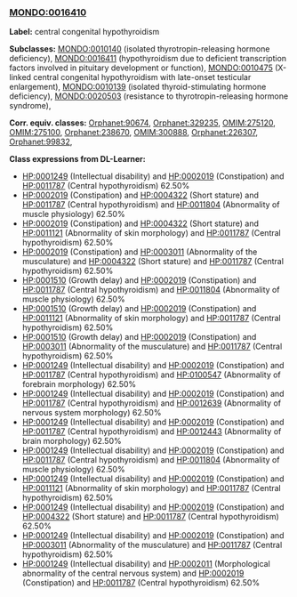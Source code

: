 
### [MONDO:0016410](http://purl.obolibrary.org/obo/MONDO_0016410)
**Label:** central congenital hypothyroidism

**Subclasses:** [MONDO:0010140](http://purl.obolibrary.org/obo/MONDO_0010140) (isolated thyrotropin-releasing hormone deficiency), [MONDO:0016411](http://purl.obolibrary.org/obo/MONDO_0016411) (hypothyroidism due to deficient transcription factors involved in pituitary development or function), [MONDO:0010475](http://purl.obolibrary.org/obo/MONDO_0010475) (X-linked central congenital hypothyroidism with late-onset testicular enlargement), [MONDO:0010139](http://purl.obolibrary.org/obo/MONDO_0010139) (isolated thyroid-stimulating hormone deficiency), [MONDO:0020503](http://purl.obolibrary.org/obo/MONDO_0020503) (resistance to thyrotropin-releasing hormone syndrome), 

**Corr. equiv. classes:** [Orphanet:90674](http://www.orpha.net/ORDO/Orphanet_90674), [Orphanet:329235](http://www.orpha.net/ORDO/Orphanet_329235), [OMIM:275120](http://purl.obolibrary.org/obo/OMIM_275120), [OMIM:275100](http://purl.obolibrary.org/obo/OMIM_275100), [Orphanet:238670](http://www.orpha.net/ORDO/Orphanet_238670), [OMIM:300888](http://purl.obolibrary.org/obo/OMIM_300888), [Orphanet:226307](http://www.orpha.net/ORDO/Orphanet_226307), [Orphanet:99832](http://www.orpha.net/ORDO/Orphanet_99832), 

**Class expressions from DL-Learner:**

- [HP:0001249](http://purl.obolibrary.org/obo/HP_0001249) (Intellectual disability) and [HP:0002019](http://purl.obolibrary.org/obo/HP_0002019) (Constipation) and [HP:0011787](http://purl.obolibrary.org/obo/HP_0011787) (Central hypothyroidism) 62.50%
- [HP:0002019](http://purl.obolibrary.org/obo/HP_0002019) (Constipation) and [HP:0004322](http://purl.obolibrary.org/obo/HP_0004322) (Short stature) and [HP:0011787](http://purl.obolibrary.org/obo/HP_0011787) (Central hypothyroidism) and [HP:0011804](http://purl.obolibrary.org/obo/HP_0011804) (Abnormality of muscle physiology) 62.50%
- [HP:0002019](http://purl.obolibrary.org/obo/HP_0002019) (Constipation) and [HP:0004322](http://purl.obolibrary.org/obo/HP_0004322) (Short stature) and [HP:0011121](http://purl.obolibrary.org/obo/HP_0011121) (Abnormality of skin morphology) and [HP:0011787](http://purl.obolibrary.org/obo/HP_0011787) (Central hypothyroidism) 62.50%
- [HP:0002019](http://purl.obolibrary.org/obo/HP_0002019) (Constipation) and [HP:0003011](http://purl.obolibrary.org/obo/HP_0003011) (Abnormality of the musculature) and [HP:0004322](http://purl.obolibrary.org/obo/HP_0004322) (Short stature) and [HP:0011787](http://purl.obolibrary.org/obo/HP_0011787) (Central hypothyroidism) 62.50%
- [HP:0001510](http://purl.obolibrary.org/obo/HP_0001510) (Growth delay) and [HP:0002019](http://purl.obolibrary.org/obo/HP_0002019) (Constipation) and [HP:0011787](http://purl.obolibrary.org/obo/HP_0011787) (Central hypothyroidism) and [HP:0011804](http://purl.obolibrary.org/obo/HP_0011804) (Abnormality of muscle physiology) 62.50%
- [HP:0001510](http://purl.obolibrary.org/obo/HP_0001510) (Growth delay) and [HP:0002019](http://purl.obolibrary.org/obo/HP_0002019) (Constipation) and [HP:0011121](http://purl.obolibrary.org/obo/HP_0011121) (Abnormality of skin morphology) and [HP:0011787](http://purl.obolibrary.org/obo/HP_0011787) (Central hypothyroidism) 62.50%
- [HP:0001510](http://purl.obolibrary.org/obo/HP_0001510) (Growth delay) and [HP:0002019](http://purl.obolibrary.org/obo/HP_0002019) (Constipation) and [HP:0003011](http://purl.obolibrary.org/obo/HP_0003011) (Abnormality of the musculature) and [HP:0011787](http://purl.obolibrary.org/obo/HP_0011787) (Central hypothyroidism) 62.50%
- [HP:0001249](http://purl.obolibrary.org/obo/HP_0001249) (Intellectual disability) and [HP:0002019](http://purl.obolibrary.org/obo/HP_0002019) (Constipation) and [HP:0011787](http://purl.obolibrary.org/obo/HP_0011787) (Central hypothyroidism) and [HP:0100547](http://purl.obolibrary.org/obo/HP_0100547) (Abnormality of forebrain morphology) 62.50%
- [HP:0001249](http://purl.obolibrary.org/obo/HP_0001249) (Intellectual disability) and [HP:0002019](http://purl.obolibrary.org/obo/HP_0002019) (Constipation) and [HP:0011787](http://purl.obolibrary.org/obo/HP_0011787) (Central hypothyroidism) and [HP:0012639](http://purl.obolibrary.org/obo/HP_0012639) (Abnormality of nervous system morphology) 62.50%
- [HP:0001249](http://purl.obolibrary.org/obo/HP_0001249) (Intellectual disability) and [HP:0002019](http://purl.obolibrary.org/obo/HP_0002019) (Constipation) and [HP:0011787](http://purl.obolibrary.org/obo/HP_0011787) (Central hypothyroidism) and [HP:0012443](http://purl.obolibrary.org/obo/HP_0012443) (Abnormality of brain morphology) 62.50%
- [HP:0001249](http://purl.obolibrary.org/obo/HP_0001249) (Intellectual disability) and [HP:0002019](http://purl.obolibrary.org/obo/HP_0002019) (Constipation) and [HP:0011787](http://purl.obolibrary.org/obo/HP_0011787) (Central hypothyroidism) and [HP:0011804](http://purl.obolibrary.org/obo/HP_0011804) (Abnormality of muscle physiology) 62.50%
- [HP:0001249](http://purl.obolibrary.org/obo/HP_0001249) (Intellectual disability) and [HP:0002019](http://purl.obolibrary.org/obo/HP_0002019) (Constipation) and [HP:0011121](http://purl.obolibrary.org/obo/HP_0011121) (Abnormality of skin morphology) and [HP:0011787](http://purl.obolibrary.org/obo/HP_0011787) (Central hypothyroidism) 62.50%
- [HP:0001249](http://purl.obolibrary.org/obo/HP_0001249) (Intellectual disability) and [HP:0002019](http://purl.obolibrary.org/obo/HP_0002019) (Constipation) and [HP:0004322](http://purl.obolibrary.org/obo/HP_0004322) (Short stature) and [HP:0011787](http://purl.obolibrary.org/obo/HP_0011787) (Central hypothyroidism) 62.50%
- [HP:0001249](http://purl.obolibrary.org/obo/HP_0001249) (Intellectual disability) and [HP:0002019](http://purl.obolibrary.org/obo/HP_0002019) (Constipation) and [HP:0003011](http://purl.obolibrary.org/obo/HP_0003011) (Abnormality of the musculature) and [HP:0011787](http://purl.obolibrary.org/obo/HP_0011787) (Central hypothyroidism) 62.50%
- [HP:0001249](http://purl.obolibrary.org/obo/HP_0001249) (Intellectual disability) and [HP:0002011](http://purl.obolibrary.org/obo/HP_0002011) (Morphological abnormality of the central nervous system) and [HP:0002019](http://purl.obolibrary.org/obo/HP_0002019) (Constipation) and [HP:0011787](http://purl.obolibrary.org/obo/HP_0011787) (Central hypothyroidism) 62.50%


